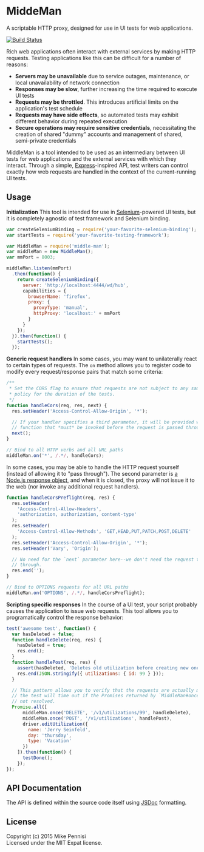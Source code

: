 # MiddeMan

A scriptable HTTP proxy, designed for use in UI tests for web applications.

[![Build Status](https://travis-ci.org/jugglinmike/middle-man.svg?branch=master)](https://travis-ci.org/jugglinmike/middle-man)

Rich web applications often interact with external services by making HTTP
requests. Testing applications like this can be difficult for a number of
reasons:

- **Servers may be unavailable** due to service outages, maintenance, or
  local unavailability of network connection
- **Responses may be slow**, further increasing the time required to execute UI
  tests
- **Requests may be throttled**. This introduces artificial limits on the
  application's test schedule
- **Requests may have side effects**, so automated tests may exhibit different
  behavior during repeated execution
- **Secure operations may require sensitive credentials**, necessitating the
  creation of shared "dummy" accounts and management of shared, semi-private
  credentials

MiddleMan is a tool intended to be used as an intermediary between UI tests for
web applications and the external services with which they interact. Through a
simple, [Express](http://expressjs.com/)-inspired API, test writers can control
exactly how web requests are handled in the context of the current-running UI
tests.

## Usage

**Initialization** This tool is intended for use in
[Selenium](http://seleniumhq.org/)-powered UI tests, but it is completely
agnostic of test framework and Selenium binding.

```js
var createSeleniumBinding = require('your-favorite-selenium-binding');
var startTests = require('your-favorite-testing-framework');

var MiddleMan = require('middle-man');
var middleMan = new MiddleMan();
var mmPort = 8003;

middleMan.listen(mmPort)
  .then(function() {
    return createSeleniumBinding({
      server: 'http://localhost:4444/wd/hub',
      capabilities = {
        browserName: 'firefox',
        proxy: {
          proxyType: 'manual',
          httpProxy: 'localhost:' + mmPort
        }
      }
    });
  }).then(function() {
    startTests();
  });
```

**Generic request handlers** In some cases, you may want to unilaterally
react to certain types of requests. The `on` method allows you to register
code to modify every request/response pairs that match some criteria:

```js
/**
 * Set the CORS flag to ensure that requests are not subject to any same-origin
 * policy for the duration of the tests.
 */
function handleCors(req, res, next) {
  res.setHeader('Access-Control-Allow-Origin', '*');

  // If your handler specifies a third parameter, it will be provided with a
  // function that *must* be invoked before the request is passed through.
  next();
}

// Bind to all HTTP verbs and all URL paths
middleMan.on('*', /.*/, handleCors);
```

In some cases, you may be able to handle the HTTP request yourself (instead of
allowing it to "pass through"). The second parameter is [a Node.js response
object](https://nodejs.org/api/http.html#http_class_http_serverresponse), and
when it is closed, the proxy will not issue it to the web (nor invoke any
additional request handlers).

```js
function handleCorsPreflight(req, res) {
  res.setHeader(
    'Access-Control-Allow-Headers',
    'authorization, authorization, content-type'
  );
  res.setHeader(
    'Access-Control-Allow-Methods', 'GET,HEAD,PUT,PATCH,POST,DELETE'
  );
  res.setHeader('Access-Control-Allow-Origin', '*');
  res.setHeader('Vary', 'Origin');

  // No need for the `next` parameter here--we don't need the request to pass
  // through.
  res.end('');
}

// Bind to OPTIONS requests for all URL paths
middleMan.on('OPTIONS', /.*/, handleCorsPreflight);
```

**Scripting specific responses** In the course of a UI test, your script
probably causes the application to issue web requests. This tool allows you to
programatically control the response behavior:

```js
test('awesome test', function() {
  var hasDeleted = false;
  function handleDelete(req, res) {
    hasDeleted = true;
    res.end();
  }
  function handlePost(req, res) {
    assert(hasDeleted, 'Deletes old utilization before creating new one.');
    res.end(JSON.stringify({ utilizations: { id: 99 } }));
  }

  // This pattern allows you to verify that the requests are actually made--
  // the test will time out if the Promises returned by `MiddleMan#once` are
  // not resolved.
  Promise.all([
      middleMan.once('DELETE', '/v1/utilizations/99', handleDelete),
      middleMan.once('POST', '/v1/utilizations', handlePost),
      driver.editUtilization({
        name: 'Jerry Seinfeld',
        day: 'thursday',
        type: 'Vacation'
      })
    ]).then(function() {
      testDone();
    });
});
```

## API Documentation

The API is defined within the source code itself using
[JSDoc](http://usejsdoc.org/) formatting.

## License

Copyright (c) 2015 Mike Pennisi  
Licensed under the MIT Expat license.
